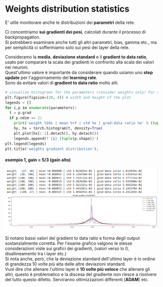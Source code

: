 # Weights distribution statistics

E' utile monitorare anche le distribuzioni dei **parametri** della rete.  

Ci concentriamo **sui gradienti dei pesi**, calcolati durante il processo di backpropagation.  
Si potrebbero esaminare anche tutti gli altri parametri, bias, gamma etc., ma per semplicità ci soffermiamo
solo sui pesi dei layer della rete.  

Consideramo la **media**, **deviazione standard** e il **gradient to data ratio**, usato per comparare la scala dei gradienti in confronto alla scala dei valori nei neuroni.  
Quest'ultimo valore è importante da considerare quando usiamo uno **step update** per l'aggiornamento del **learning rate**.  
Sono da evitare valori di **gradient to data ratio** molto alti.

```py
# visualize histograms for the parameters (consider weights only! For simplicity..)
plt.figure(figsize=(20, 4)) # width and height of the plot
legends = []
for i,p in enumerate(parameters):
  t = p.grad
  if p.ndim == 2:
    print('weight %10s | mean %+f | std %e | grad:data ratio %e' % (tuple(p.shape), t.mean(), t.std(), t.std() / p.std()))
    hy, hx = torch.histogram(t, density=True)
    plt.plot(hx[:-1].detach(), hy.detach())
    legends.append(f'{i} {tuple(p.shape)}')
plt.legend(legends)
plt.title('weights gradient distribution');
```

#### esempio 1, gain = 5/3 (gain alto)
![hist2](../../images/data11.png) 

Si notano bassi valori del gradient to data ratio e forma degli output sostanzialmente corretta. Per l'esame grafico valgono le stesse considerazioni viste sui 
grafici dei gradienti, (valori verso lo 0, disallineamento tra i layer etc.)  
Si nota anche, però, che la deviazione standard dell'ultimo layer è in ordine di grandezza 10 volte più alta delle altre deviazioni standard.  
Vuol dire che allenare l'ultimo layer è **10 volte più veloce** che allenare gli altri, questo è problematico e la discesa del gradiente non 
riesce a risolvere del tutto questo difetto. Serviranno ottimizzazioni differenti (**ADAM**) etc. 